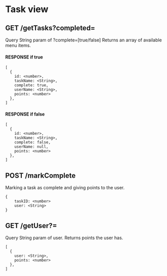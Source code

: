 # Task view

## GET /getTasks?completed=<boolean>
Query String param of ?complete=[true/false]
Returns an array of available menu items.

#### RESPONSE if true
```
[
  {
    id: <number>,
    taskName: <String>,
    complete: true,
    userName: <String>,
    points: <number>
  },
]
```
#### RESPONSE if false
```
[
  {
    id: <number>,
    taskName: <String>,
    complete: false,
    userName: null,
    points: <number>
  },
]
```
## POST /markComplete
Marking a task as complete and giving points to the user.
```
{
    taskID: <number>
    user: <String>
}
```
## GET /getUser?=<user>
Query String param of user.
Returns points the user has.

```
[
  {
    user: <String>,
    points: <number>
  },
]
```

